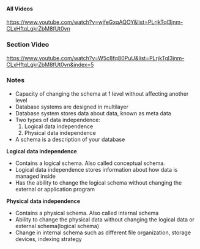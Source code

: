 #### All Videos
https://www.youtube.com/watch?v=wjfeGxqAQOY&list=PLrjkTql3jnm-CLxHftqLgkrZbM8fUt0vn

### Section Video
https://www.youtube.com/watch?v=W5c8fq80PuU&list=PLrjkTql3jnm-CLxHftqLgkrZbM8fUt0vn&index=5

### Notes
- Capacity of changing the schema at 1 level without affecting another level
- Database systems are designed in multilayer
- Database system stores data about data, known as meta data
- Two types of data independence:
  1. Logical data independence
  2. Physical data independence
- A schema is a description of your database

**Logical data independence**
- Contains a logical schema. Also called conceptual schema.
- Logical data independence stores information about how data is managed inside
- Has the ability to change the logical schema without changing the external or application program

**Physical data independence**
- Contains a physical schema. Also called internal schema
- Ability to change the physical data without changing the logical data or external schema(logical schema)
- Change in internal schema such as different file organization, storage devices, indexing strategy
